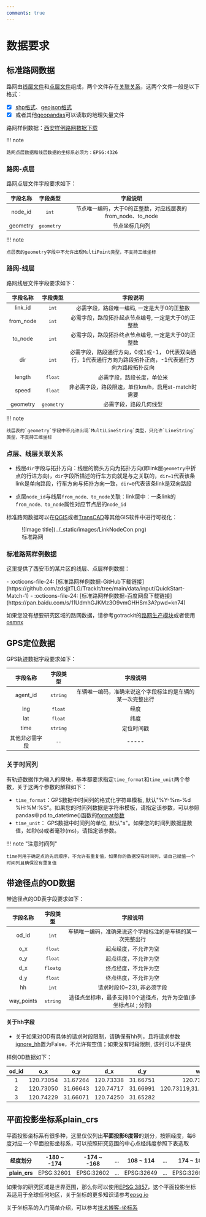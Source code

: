 ```yaml
---
comments: true
---
```



# 数据要求

[标准路网数据]: #standard_net
[GPS定位数据]: #gps
[线层文件]: #link
[点层文件]: #node
[关联关系]: #linknode
[西安样例路网数据下载]: https://github.com/zdsjjtTLG/TrackIt/tree/main/data/input/QuickStart-Match-1
[平面投影坐标系plain_crs]: #plain_crs
[plain_crs]: #plain_crs
[shp格式]: https://en.wikipedia.org/wiki/Shapefile
[geojson格式]: https://geojson.org/
[geopandas]: https://geopandas.org/en/stable/index.html
[QGIS]: https://qgis.org/
[TransCAD]: https://www.caliper.com/transcad/default.htm
[路网生产模块]: ./路网生产.md
[osmnx]: https://osmnx.readthedocs.io/en/stable/
[ignore_hh]: ../Func&API/NetReverse.md#generate_net_from_request
[epsg.io]: https://epsg.io/
[format参数]: https://pandas.pydata.org/pandas-docs/version/0.20/generated/pandas.to_datetime.html#

## 标准路网数据
<a id="standard_net"></a>

路网由[线层文件]和[点层文件]组成，两个文件存在[关联关系]，这两个文件一般是以下格式：

- [x] [shp格式]、[geojson格式]
- [x] 或者其他[geopandas]可以读取的地理矢量文件

路网样例数据：[西安样例路网数据下载]

!!! note

    路网点层数据和线层数据的坐标系必须为：EPSG:4326

### 路网-点层
<a id="node"></a>
路网点层文件字段要求如下：

<div class="table" markdown align="center">

|       字段名称        |       字段类型        |                      字段说明                      |
|:-----------------:|:-----------------:|:----------------------------------------------:|
|      node_id      |       `int`       |     节点唯一编码，大于0的正整数，对应线层表的from_node、to_node     |
|     geometry      |    `geometry`     |                    节点坐标几何列                     |

</div>

!!! note

    点层表的geometry字段中不允许出现MultiPoint类型，不支持三维坐标


### 路网-线层
<a id="link"></a>

路网线层文件字段要求如下：

<div class="table" markdown align="center">

|   字段名称    |    字段类型    |                            字段说明                            |
|:---------:|:----------:|:----------------------------------------------------------:|
|  link_id  |   `int`    |                  必需字段，路段唯一编码, 一定是大于0的正整数                   |
| from_node |   `int`    |                必需字段，路段拓扑起点节点编号, 一定是大于0的正整数                 |
|  to_node  |   `int`    |                必需字段，路段拓扑终点节点编号, 一定是大于0的正整数                 |
|    dir    |   `int`    | 必需字段，路段通行方向，0或1或-1， 0代表双向通行，1代表通行方向为路段拓扑正向，-1代表通行方向为路段拓扑反向 |
|  length   |  `float`   |                       必需字段，路段长度，单位米                        |
|   speed   |  `float`   |              非必需字段，路段限速，单位km/h，启用st-match时需要               |
| geometry  | `geometry` |                        必需字段，路段几何线型                         |

</div>


!!! note 

    线层表的`geometry`字段中不允许出现`MultiLineString`类型，只允许`LineString`类型，不支持三维坐标


### 点层、线层关联关系
<a id="linknode"></a>

* 线层`dir`字段与拓扑方向：线层的箭头方向为拓扑方向(即link层`geometry`中折点的行进方向)，`dir`字段所描述的行车方向就是与之关联的，`dir=1`代表该条link是单向路段，行车方向与拓扑方向一致，`dir=0`代表该条link是双向路段


* 点层`node_id`与线层`from_node、to_node`关联：link层中：一条link的`from_node、to_node`属性对应节点层的`node_id`

标准路网数据可以在[QGIS]或者[TransCAD]等其他GIS软件中进行可视化：

<figure markdown="span">
  ![Image title](../_static/images/LinkNodeCon.png)
  <figcaption>标准路网</figcaption>
</figure>



### 标准路网样例数据
这里提供了西安市的某片区的线层、点层样例数据：

<div class="grid cards" markdown>
- :octicons-file-24: [标准路网样例数据-GitHub下载链接](https://github.com/zdsjjtTLG/TrackIt/tree/main/data/input/QuickStart-Match-1)
- :octicons-file-24: [标准路网样例数据-百度网盘下载链接](https://pan.baidu.com/s/11UdmhGJKMz3O9vmGHHSm3A?pwd=kn74)
</div>

如果您没有想要研究区域的路网数据，请参考gotrackit的[路网生产模块]或者使用[osmnx]


## GPS定位数据
<a id="gps"></a>

GPS轨迹数据字段要求如下：

<div class="table" markdown align="center">

|   字段名称   |   字段类型   |             字段说明              |
|:--------:|:--------:|:-----------------------------:|
| agent_id | `string` | 车辆唯一编码，准确来说这个字段标注的是车辆的某一次完整出行 |
|   lng    | `float`  |              经度               |
|   lat    | `float`  |              纬度               |
|   time   | `string` |             定位时间戳             |
| 其他非必需字段  |   `--`   |             -----             |

</div>

### 关于时间列

有轨迹数据作为输入的模块，基本都要求指定`time_format`和`time_unit`两个参数，关于这两个参数的解释如下：

- `time_format`：GPS数据中时间列的格式化字符串模板, 默认"%Y-%m-%d %H:%M:%S"。如果您的时间列数据是字符串模板，请指定该参数，可以参照pandas中pd.to_datetime()函数的[format参数]
- `time_unit`： GPS数据中时间列的单位, 默认"s"。如果您的时间列数据是数值，如秒(s)或者毫秒(ms)，请指定该参数。

!!! note "注意时间列"
    
    time列用于确定点的先后顺序，不允许有重复值，如果你的数据没有时间列，请自己赋值一个时间列且确保没有重复值


## 带途径点的OD数据
<a id="od_waypoints"></a>
带途径点的OD表字段要求如下：

<div class="table" markdown align="center">

|    字段名称    |   字段类型   |                字段说明                 |
|:----------:|:--------:|:-----------------------------------:|
|   od_id    |  `int`   |    车辆唯一编码，准确来说这个字段标注的是车辆的某一次完整出行    |
|    o_x     | `float`  |             起点经度，不允许为空              |
|    o_y     | `float`  |             起点纬度，不允许为空              |
|    d_x     | `floatg` |             终点经度，不允许为空              |
|    d_y     | `float`  |             终点纬度，不允许为空              |
|     hh     |  `int`   |          请求时段(0~23), 非必须字段          |
| way_points | `string` | 途径点坐标串，最多支持10个途径点，允许为空值(多坐标点以 ; 分割) |

</div>


#### 关于hh字段

- 关于如果对OD有具体的请求时段限制，请确保有hh列，且将请求参数[ignore_hh]置为False，不允许有空值；如果没有时段限制, 该列可以不提供


样例OD数据如下：

<div class="table" markdown align="center">

| od_id |     o_x     | o_y |     d_x     |   d_y    |            way_points             |
|:-----:|:-----------:|:---:|:-----------:|:--------:|:---------------------------------:|
|   1   |  120.73054  |  31.67264   |  120.73338  | 31.66751 |        120.73176,31.67052         |
|   2   |  120.73050  |  31.66643   |  120.74717  | 31.66991 | 120.73119,31.6669;120.7380,31.669 |
|   3   |  120.74229  |  31.66071   |  120.74250  | 31.65282 |                                   |
</div>


## 平面投影坐标系plain_crs
<a id="plain_crs"></a>
平面投影坐标系有很多种，这里仅仅列出**平面投影6度带**的划分，按照经度，每6度对应一个平面投影坐标系，可以按照研究范围的中心点经纬度参照下表选取

<div class="table" markdown align="center">

|     经度划分      | -180 ~ -174 | -174 ~ -168 | ... |   108 ~ 114   | ... |  174 ~ 180 |
|:-------------:|:-----------:|:-----------:|:---:|:-------------:|:---:|-----------:|
| **plain_crs** | EPSG:32601  | EPSG:32602  | ... |  EPSG:32649   | ... | EPSG:32660 |

</div>



如果你的研究区域是世界范围，那么你可以使用[EPSG:3857](https://epsg.io/?q=3857)，这个平面投影坐标系适用于全球任何地区，关于坐标的更多知识请参考[epsg.io]

关于坐标系的入门简单介绍，可以参考[技术博客-坐标系](https://gotrackit.readthedocs.io/en/latest/blog/2024/12/09/坐标系知识/)